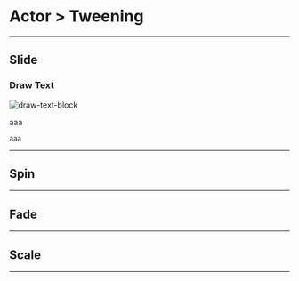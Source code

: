 # Actor > Tweening

***

## Slide

### Draw Text

![draw-text-block](http://static.stencyl.com/pedia2/block-images/9%20-%20Drawing/0%20-%20Drawing/draw-text.png)

aaa

```
aaa
```

***

## Spin

***

## Fade

***

## Scale

***
